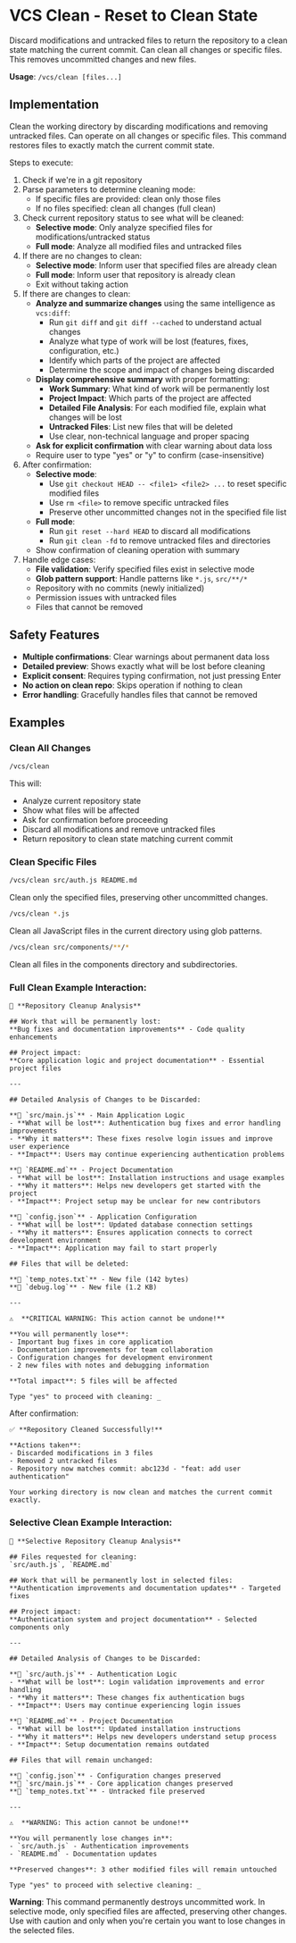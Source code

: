 # VCS Clean - Reset to Clean State

Discard modifications and untracked files to return the repository to a clean state matching the current commit. Can clean all changes or specific files. This removes uncommitted changes and new files.

**Usage**: `/vcs/clean [files...]`

## Implementation

Clean the working directory by discarding modifications and removing untracked files. Can operate on all changes or specific files. This command restores files to exactly match the current commit state.

Steps to execute:
1. Check if we're in a git repository
2. Parse parameters to determine cleaning mode:
   - If specific files are provided: clean only those files
   - If no files specified: clean all changes (full clean)
3. Check current repository status to see what will be cleaned:
   - **Selective mode**: Only analyze specified files for modifications/untracked status
   - **Full mode**: Analyze all modified files and untracked files
4. If there are no changes to clean:
   - **Selective mode**: Inform user that specified files are already clean
   - **Full mode**: Inform user that repository is already clean
   - Exit without taking action
5. If there are changes to clean:
   - **Analyze and summarize changes** using the same intelligence as `vcs:diff`:
     - Run `git diff` and `git diff --cached` to understand actual changes
     - Analyze what type of work will be lost (features, fixes, configuration, etc.)
     - Identify which parts of the project are affected
     - Determine the scope and impact of changes being discarded
   - **Display comprehensive summary** with proper formatting:
     - **Work Summary**: What kind of work will be permanently lost
     - **Project Impact**: Which parts of the project are affected
     - **Detailed File Analysis**: For each modified file, explain what changes will be lost
     - **Untracked Files**: List new files that will be deleted
     - Use clear, non-technical language and proper spacing
   - **Ask for explicit confirmation** with clear warning about data loss
   - Require user to type "yes" or "y" to confirm (case-insensitive)
6. After confirmation:
   - **Selective mode**: 
     - Use `git checkout HEAD -- <file1> <file2> ...` to reset specific modified files
     - Use `rm <file>` to remove specific untracked files
     - Preserve other uncommitted changes not in the specified file list
   - **Full mode**: 
     - Run `git reset --hard HEAD` to discard all modifications
     - Run `git clean -fd` to remove untracked files and directories
   - Show confirmation of cleaning operation with summary
7. Handle edge cases:
   - **File validation**: Verify specified files exist in selective mode
   - **Glob pattern support**: Handle patterns like `*.js`, `src/**/*`
   - Repository with no commits (newly initialized)
   - Permission issues with untracked files
   - Files that cannot be removed

## Safety Features

- **Multiple confirmations**: Clear warnings about permanent data loss
- **Detailed preview**: Shows exactly what will be lost before cleaning
- **Explicit consent**: Requires typing confirmation, not just pressing Enter
- **No action on clean repo**: Skips operation if nothing to clean
- **Error handling**: Gracefully handles files that cannot be removed

## Examples

### Clean All Changes
```bash
/vcs/clean
```

This will:
- Analyze current repository state
- Show what files will be affected
- Ask for confirmation before proceeding
- Discard all modifications and remove untracked files
- Return repository to clean state matching current commit

### Clean Specific Files
```bash
/vcs/clean src/auth.js README.md
```

Clean only the specified files, preserving other uncommitted changes.

```bash
/vcs/clean *.js
```

Clean all JavaScript files in the current directory using glob patterns.

```bash
/vcs/clean src/components/**/*
```

Clean all files in the components directory and subdirectories.

### Full Clean Example Interaction:
```
🧹 **Repository Cleanup Analysis**

## Work that will be permanently lost:
**Bug fixes and documentation improvements** - Code quality enhancements

## Project impact:
**Core application logic and project documentation** - Essential project files

---

## Detailed Analysis of Changes to be Discarded:

**📄 `src/main.js`** - Main Application Logic
- **What will be lost**: Authentication bug fixes and error handling improvements
- **Why it matters**: These fixes resolve login issues and improve user experience  
- **Impact**: Users may continue experiencing authentication problems

**📄 `README.md`** - Project Documentation
- **What will be lost**: Installation instructions and usage examples
- **Why it matters**: Helps new developers get started with the project
- **Impact**: Project setup may be unclear for new contributors

**📄 `config.json`** - Application Configuration
- **What will be lost**: Updated database connection settings
- **Why it matters**: Ensures application connects to correct development environment
- **Impact**: Application may fail to start properly

## Files that will be deleted:

**📄 `temp_notes.txt`** - New file (142 bytes)
**📄 `debug.log`** - New file (1.2 KB)

---

⚠️  **CRITICAL WARNING: This action cannot be undone!**

**You will permanently lose**:
- Important bug fixes in core application
- Documentation improvements for team collaboration  
- Configuration changes for development environment
- 2 new files with notes and debugging information

**Total impact**: 5 files will be affected

Type "yes" to proceed with cleaning: _
```

After confirmation:
```
✅ **Repository Cleaned Successfully!**

**Actions taken**:
- Discarded modifications in 3 files
- Removed 2 untracked files
- Repository now matches commit: abc123d - "feat: add user authentication"

Your working directory is now clean and matches the current commit exactly.
```

### Selective Clean Example Interaction:
```
🧹 **Selective Repository Cleanup Analysis**

## Files requested for cleaning:
`src/auth.js`, `README.md`

## Work that will be permanently lost in selected files:
**Authentication improvements and documentation updates** - Targeted fixes

## Project impact:
**Authentication system and project documentation** - Selected components only

---

## Detailed Analysis of Changes to be Discarded:

**📄 `src/auth.js`** - Authentication Logic
- **What will be lost**: Login validation improvements and error handling
- **Why it matters**: These changes fix authentication bugs
- **Impact**: Users may continue experiencing login issues

**📄 `README.md`** - Project Documentation  
- **What will be lost**: Updated installation instructions
- **Why it matters**: Helps new developers understand setup process
- **Impact**: Setup documentation remains outdated

## Files that will remain unchanged:

**📄 `config.json`** - Configuration changes preserved
**📄 `src/main.js`** - Core application changes preserved  
**📄 `temp_notes.txt`** - Untracked file preserved

---

⚠️  **WARNING: This action cannot be undone!**

**You will permanently lose changes in**:
- `src/auth.js` - Authentication improvements
- `README.md` - Documentation updates

**Preserved changes**: 3 other modified files will remain untouched

Type "yes" to proceed with selective cleaning: _
```

**Warning**: This command permanently destroys uncommitted work. In selective mode, only specified files are affected, preserving other changes. Use with caution and only when you're certain you want to lose changes in the selected files.